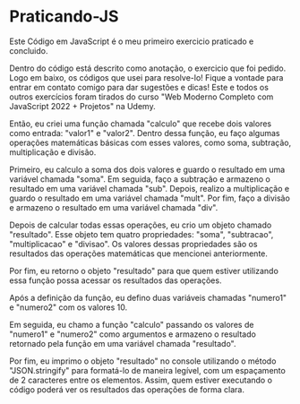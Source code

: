 # Praticando-JS
Este Código em JavaScript é o meu primeiro exercicio praticado e concluido.

Dentro do código está descrito como anotação, o exercicio que foi pedido. Logo em baixo,
os códigos que usei para resolve-lo! Fique a vontade para entrar em contato comigo para
dar sugestões e dicas!
Este e todos os outros exercícios foram tirados do curso "Web Moderno Completo com
JavaScript 2022 + Projetos" na Udemy.

Então, eu criei uma função chamada "calculo" que recebe dois valores como entrada: "valor1" e "valor2". Dentro dessa função, eu faço algumas operações matemáticas básicas com esses valores, como soma, subtração, multiplicação e divisão.

Primeiro, eu calculo a soma dos dois valores e guardo o resultado em uma variável chamada "soma". Em seguida, faço a subtração e armazeno o resultado em uma variável chamada "sub". Depois, realizo a multiplicação e guardo o resultado em uma variável chamada "mult". Por fim, faço a divisão e armazeno o resultado em uma variável chamada "div".

Depois de calcular todas essas operações, eu crio um objeto chamado "resultado". Esse objeto tem quatro propriedades: "soma", "subtracao", "multiplicacao" e "divisao". Os valores dessas propriedades são os resultados das operações matemáticas que mencionei anteriormente.

Por fim, eu retorno o objeto "resultado" para que quem estiver utilizando essa função possa acessar os resultados das operações.

Após a definição da função, eu defino duas variáveis chamadas "numero1" e "numero2" com os valores 10.

Em seguida, eu chamo a função "calculo" passando os valores de "numero1" e "numero2" como argumentos e armazeno o resultado retornado pela função em uma variável chamada "resultado".

Por fim, eu imprimo o objeto "resultado" no console utilizando o método "JSON.stringify" para formatá-lo de maneira legível, com um espaçamento de 2 caracteres entre os elementos. Assim, quem estiver executando o código poderá ver os resultados das operações de forma clara.
